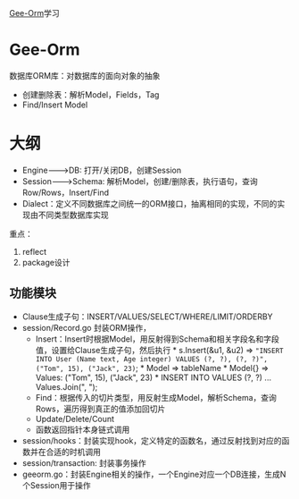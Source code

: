 [Gee-Orm](https://geektutu.com/post/geeorm.html)学习

# Gee-Orm
数据库ORM库：对数据库的面向对象的抽象
* 创建删除表：解析Model，Fields，Tag
* Find/Insert Model

# 大纲

* Engine--->DB: 打开/关闭DB，创建Session
* Session--->Schema: 解析Model，创建/删除表，执行语句，查询Row/Rows，Insert/Find
* Dialect：定义不同数据库之间统一的ORM接口，抽离相同的实现，不同的实现由不同类型数据库实现

重点：
1. reflect
2. package设计

## 功能模块

* Clause生成子句：INSERT/VALUES/SELECT/WHERE/LIMIT/ORDERBY
* session/Record.go 封装ORM操作，
    * Insert：Insert时根据Model，用反射得到Schema和相关字段名和字段值，设置给Clause生成子句，然后执行
            * s.Insert(&u1, &u2) => `"INSERT INTO User (Name text, Age integer) VALUES (?, ?), (?, ?)", ("Tom", 15), ("Jack", 23)`;
            * Model => tableName
            * Model{} => Values: ("Tom", 15), ("Jack", 23)
            * INSERT INTO <tableName> VALUES (?, ?) ... Values.Join(", ");
    * Find：根据传入的切片类型，用反射生成Model，解析Schema，查询Rows，遍历得到真正的值添加回切片
    * Update/Delete/Count
    * 函数返回指针本身链式调用
* session/hooks：封装实现hook，定义特定的函数名，通过反射找到对应的函数并在合适的时机调用
* session/transaction: 封装事务操作
* geeorm.go：封装Engine相关的操作，一个Engine对应一个DB连接，生成N个Session用于操作